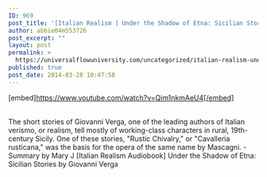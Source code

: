 ```yaml
---
ID: 969
post_title: '[Italian Realism ] Under the Shadow of Etna: Sicilian Stories by Giovanni Verga'
author: abbie04m553726
post_excerpt: ""
layout: post
permalink: >
  https://universalflowuniversity.com/uncategorized/italian-realism-under-the-shadow-of-etna-sicilian-stories-by-giovanni-verga/
published: true
post_date: 2014-03-28 10:47:58
---
```

[embed]https://www.youtube.com/watch?v=Qim1nkmAeU4[/embed]</br></br>
<p>The short stories of Giovanni Verga, one of the leading authors of Italian verismo, or realism, tell mostly of working-class characters in rural, 19th-century Sicily. One of these stories, "Rustic Chivalry," or "Cavalleria rusticana," was the basis for the opera of the same name by Mascagni. - Summary by Mary J
[Italian Realism Audiobook] Under the Shadow of Etna: Sicilian Stories by Giovanni Verga</p>